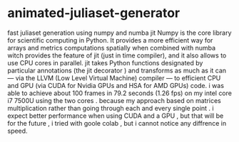 # animated-juliaset-generator
fast juliaset generation using numpy and numba jit
Numpy is the core library for scientific computing in Python. It provides a more efficient way for arrays and metrics computations spatially when combined with numba witch provides the feature of jit (just in time compiler), and it also allows to use CPU cores in parallel.  jit takes Python functions designated by particular annotations (the jit decorator ) and transforms as much as it can — via the LLVM (Low Level Virtual Machine) compiler — to efficient CPU and GPU (via CUDA for Nvidia GPUs and HSA for AMD GPUs) code. 
i was able to achieve about 100 frames in 79.2 seconds (1.26 fps) on my intel core i7 7500U using the two cores .
because my approach based on matrices multiplication rather than going through each and every single point . i expect better performance when using CUDA and a GPU , but that will be for the future , i tried with goole colab , but i cannot notice any diffrence in speed.
